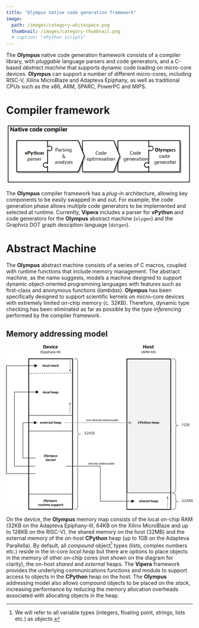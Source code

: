 ```yaml
---
title: "Olympus native code generation framework"
image: 
  path: /images/category-whitespace.png
  thumbnail: /images/category-thumbnail.png
  # caption: "vPython scripts"
---
```


The **Olympus** native code generation framework consists of a compiler library, with _pluggable_ language parsers and code generators, and a C-based _abstract machine_ that supports dynamic code loading on micro-core devices. **Olympus** can support a number of different micro-cores, including RISC-V, Xilinx MicroBlaze and Adapteva Epiphany, as well as traditional CPUs such as the x86, ARM, SPARC, PowerPC and MIPS. 

# Compiler framework
![Compiler framework](/images/olympus-compiler-framework-v1.png)

The **Olympus** compiler framework has a _plug-in_ architecture, allowing key components to be easily swapped in and out. For example, the code generation phase allows multiple code generators to be implemented and selected at runtime. Currently, **Vipera** includes a parser for **vPython** and code generators for the **Olympus** abstract machine (`olygen`) and the Graphviz DOT graph desciption language (`dotgen`). 

# Abstract Machine
The **Olympus** abstract machine consists of a series of C macros, coupled with runtime functions that include memory management. The abstract machine, as the name suggests, models a machine designed to support dynamic object-oriented programming languages with features such as first-class and anonymous functions (_lambdas_). **Olympus** has been specifically designed to support scientific kernels on micro-core devices with extremely limited on-chip memory (c. 32KB). Therefore, dynamic type checking has been eliminated as far as possible by the _type inferencing_ performed by the compiler framework. 

## Memory addressing model
![Memory map](/images/olympus-memory-model-v1.png)

On the device, the **Olympus** memory map consists of the local on-chip RAM (32KB on the Adapteva Epiphany-III, 64KB on the Xilinx MicroBlaze and up to 128KB on the RISC-V), the shared memory on the host (32MB) and the external memory of the on-host **CPython** heap (up to 1GB on the Adapteva Parallella). By default, all _compound_ object[^objects] types (lists, complex numbers etc.) reside in the in-core _local heap_ but there are options to place objects in the memory of other on-chip cores (not shown on the diagram for clarity), the on-host _shared_ and _external_ heaps. The **Vipera** framework provides the underlying communications functions and module to support access to objects in the **CPython** heap on the host. The **Olympus** addressing model also allows compound objects to be placed on the _stack_, increasing performance by reducing the memory allocation overheads associated with allocating objects in the heap.  

[^objects]: We will refer to all variable types (integers, floating point, strings, lists etc.) as _objects_. 